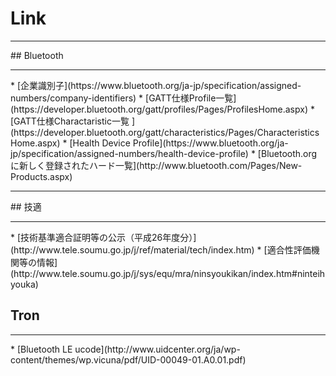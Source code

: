 # Link
<hr>
## Bluetooth
<hr>
* [企業識別子](https://www.bluetooth.org/ja-jp/specification/assigned-numbers/company-identifiers)
* [GATT仕様Profile一覧](https://developer.bluetooth.org/gatt/profiles/Pages/ProfilesHome.aspx)
* [GATT仕様Charactaristic一覧
](https://developer.bluetooth.org/gatt/characteristics/Pages/CharacteristicsHome.aspx)
* [Health Device Profile](https://www.bluetooth.org/ja-jp/specification/assigned-numbers/health-device-profile)
* [Bluetooth.orgに新しく登録されたハード一覧](http://www.bluetooth.com/Pages/New-Products.aspx)<br>

<hr>
## 技適
<hr>
* [技術基準適合証明等の公示（平成26年度分）](http://www.tele.soumu.go.jp/j/ref/material/tech/index.htm)
* [適合性評価機関等の情報](http://www.tele.soumu.go.jp/j/sys/equ/mra/ninsyoukikan/index.htm#ninteihyouka)

## Tron
<hr>
* [Bluetooth LE ucode](http://www.uidcenter.org/ja/wp-content/themes/wp.vicuna/pdf/UID-00049-01.A0.01.pdf)